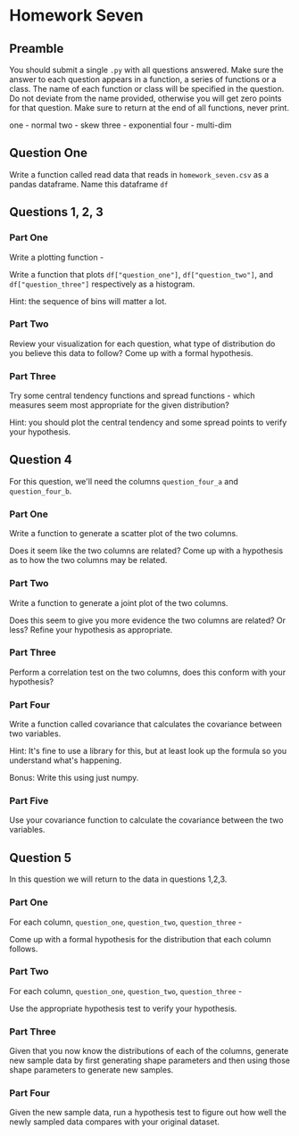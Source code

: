 # Homework Seven

## Preamble

You should submit a single `.py` with all questions answered.  Make sure the answer to each question appears in a function, a series of functions or a class.  The name of each function or class will be specified in the question.  Do not deviate from the name provided, otherwise you will get zero points for that question.  Make sure to return at the end of all functions, never print.

one - normal
two - skew
three - exponential
four - multi-dim

## Question One

Write a function called read data that reads in `homework_seven.csv` as a pandas dataframe.  Name this dataframe `df`

## Questions 1, 2, 3

### Part One

Write a plotting function - 

Write a function that plots `df["question_one"]`, `df["question_two"]`, and `df["question_three"]` respectively as a histogram.

Hint: the sequence of bins will matter a lot.

### Part Two

Review your visualization for each question, what type of distribution do you believe this data to follow?  Come up with a formal hypothesis.

### Part Three

Try some central tendency functions and spread functions - which measures seem most appropriate for the given distribution?

Hint: you should plot the central tendency and some spread points to verify your hypothesis.

## Question 4

For this question, we'll need the columns `question_four_a` and `question_four_b`.

### Part One

Write a function to generate a scatter plot of the two columns.

Does it seem like the two columns are related?  Come up with a hypothesis as to how the two columns may be related.

### Part Two

Write a function to generate a joint plot of the two columns.

Does this seem to give you more evidence the two columns are related?  Or less?  Refine your hypothesis as appropriate.

### Part Three

Perform a correlation test on the two columns, does this conform with your hypothesis?

### Part Four

Write a function called covariance that calculates the covariance between two variables.  

Hint:  It's fine to use a library for this, but at least look up the formula so you understand what's happening.  

Bonus: Write this using just numpy.

### Part Five

Use your covariance function to calculate the covariance between the two variables.  

## Question 5

In this question we will return to the data in questions 1,2,3.

### Part One

For each column, `question_one`, `question_two`, `question_three` - 

Come up with a formal hypothesis for the distribution that each column follows.

### Part Two

For each column, `question_one`, `question_two`, `question_three` - 

Use the appropriate hypothesis test to verify your hypothesis.

### Part Three

Given that you now know the distributions of each of the columns, generate new sample data by first generating shape parameters and then using those shape parameters to generate new samples.  

### Part Four

Given the new sample data, run a hypothesis test to figure out how well the newly sampled data compares with your original dataset.


